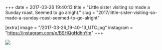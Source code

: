 +++
date = 2017-03-26 19:40:13
title = "Little sister visiting so made a Sunday roast. Seemed to go alright."
slug = "2017/little-sister-visiting-so-made-a-sunday-roast-seemed-to-go-alright"

[extra]
image = "/2017-03-26_19-40-13_UTC.jpg"
instagram = "https://instagram.com/p/BSHQgHdhnYm"
+++

<img src="/2017-03-26_19-40-13_UTC.jpg" />
